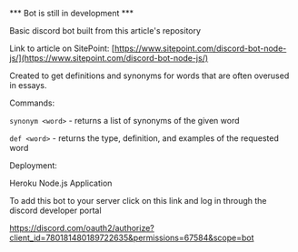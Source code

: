 *** Bot is still in development ***

Basic discord bot built from this article's repository

Link to article on SitePoint: [https://www.sitepoint.com/discord-bot-node-js/](https://www.sitepoint.com/discord-bot-node-js/)

Created to get definitions and synonyms for words that are often overused in essays.

Commands:

`synonym <word>` - returns a list of synonyms of the given word

`def <word>` - returns the type, definition, and examples of the requested word

Deployment:

Heroku Node.js Application

To add this bot to your server click on this link and log in through the discord developer portal

https://discord.com/oauth2/authorize?client_id=780181480189722635&permissions=67584&scope=bot